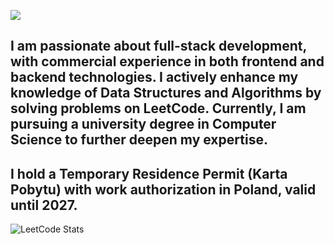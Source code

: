 ![](https://komarev.com/ghpvc/?username=Nurmukhamed7)
## I am passionate about full-stack development, with commercial experience in both frontend and backend technologies. I actively enhance my knowledge of Data Structures and Algorithms by solving problems on LeetCode. Currently, I am pursuing a university degree in Computer Science to further deepen my expertise.

## I hold a Temporary Residence Permit (Karta Pobytu) with work authorization in Poland, valid until 2027.

![LeetCode Stats](https://leetcode.card.workers.dev/nurmukhamed7?theme=auto&font=source_code_pro&extension=null)
